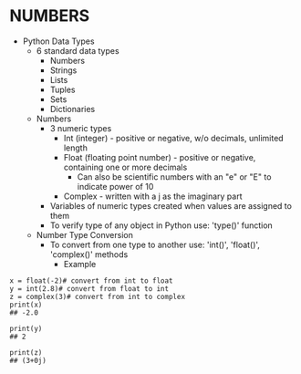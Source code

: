# NUMBERS

- Python Data Types
    - 6 standard data types
        - Numbers
        - Strings
        - Lists
        - Tuples
        - Sets
        - Dictionaries
    - Numbers
        - 3 numeric types
            - Int (integer) - positive or negative, w/o decimals, unlimited length
            - Float (floating point number) - positive or negative, containing one or more decimals
                - Can also be scientific numbers with an "e" or "E" to indicate power of 10
            - Complex - written with a j as the imaginary part
        - Variables of numeric types created when values are assigned to them
        - To verify type of any object in Python use: 'type()' function
    - Number Type Conversion
        - To convert from one type to another use: 'int()', 'float()', 'complex()' methods
            - Example
~~~			
x = float(-2)# convert from int to float
y = int(2.8)# convert from float to int
z = complex(3)# convert from int to complex
print(x)## -2.0
print(y)## 2
print(z)## (3+0j)
~~~